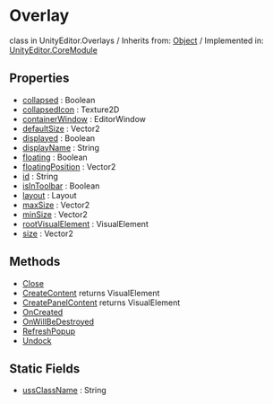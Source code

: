 # Overlay
class in UnityEditor.Overlays
 / Inherits from: <a href="https://docs.unity3d.com/6000.2/Documentation/ScriptReference/Object.html">Object</a> / Implemented in: <a href="https://docs.unity3d.com/6000.2/Documentation/ScriptReference/UnityEditor.CoreModule.html">UnityEditor.CoreModule</a>

## Properties
- <a href="https://docs.unity3d.com/6000.2/Documentation/ScriptReference/Overlay-collapsed.html">collapsed</a> : Boolean
- <a href="https://docs.unity3d.com/6000.2/Documentation/ScriptReference/Overlay-collapsedIcon.html">collapsedIcon</a> : Texture2D
- <a href="https://docs.unity3d.com/6000.2/Documentation/ScriptReference/Overlay-containerWindow.html">containerWindow</a> : EditorWindow
- <a href="https://docs.unity3d.com/6000.2/Documentation/ScriptReference/Overlay-defaultSize.html">defaultSize</a> : Vector2
- <a href="https://docs.unity3d.com/6000.2/Documentation/ScriptReference/Overlay-displayed.html">displayed</a> : Boolean
- <a href="https://docs.unity3d.com/6000.2/Documentation/ScriptReference/Overlay-displayName.html">displayName</a> : String
- <a href="https://docs.unity3d.com/6000.2/Documentation/ScriptReference/Overlay-floating.html">floating</a> : Boolean
- <a href="https://docs.unity3d.com/6000.2/Documentation/ScriptReference/Overlay-floatingPosition.html">floatingPosition</a> : Vector2
- <a href="https://docs.unity3d.com/6000.2/Documentation/ScriptReference/Overlay-id.html">id</a> : String
- <a href="https://docs.unity3d.com/6000.2/Documentation/ScriptReference/Overlay-isInToolbar.html">isInToolbar</a> : Boolean
- <a href="https://docs.unity3d.com/6000.2/Documentation/ScriptReference/Overlay-layout.html">layout</a> : Layout
- <a href="https://docs.unity3d.com/6000.2/Documentation/ScriptReference/Overlay-maxSize.html">maxSize</a> : Vector2
- <a href="https://docs.unity3d.com/6000.2/Documentation/ScriptReference/Overlay-minSize.html">minSize</a> : Vector2
- <a href="https://docs.unity3d.com/6000.2/Documentation/ScriptReference/Overlay-rootVisualElement.html">rootVisualElement</a> : VisualElement
- <a href="https://docs.unity3d.com/6000.2/Documentation/ScriptReference/Overlay-size.html">size</a> : Vector2

## Methods
- <a href="https://docs.unity3d.com/6000.2/Documentation/ScriptReference/Overlay.Close.html">Close</a>
- <a href="https://docs.unity3d.com/6000.2/Documentation/ScriptReference/Overlay.CreateContent.html">CreateContent</a> returns VisualElement
- <a href="https://docs.unity3d.com/6000.2/Documentation/ScriptReference/Overlay.CreatePanelContent.html">CreatePanelContent</a> returns VisualElement
- <a href="https://docs.unity3d.com/6000.2/Documentation/ScriptReference/Overlay.OnCreated.html">OnCreated</a>
- <a href="https://docs.unity3d.com/6000.2/Documentation/ScriptReference/Overlay.OnWillBeDestroyed.html">OnWillBeDestroyed</a>
- <a href="https://docs.unity3d.com/6000.2/Documentation/ScriptReference/Overlay.RefreshPopup.html">RefreshPopup</a>
- <a href="https://docs.unity3d.com/6000.2/Documentation/ScriptReference/Overlay.Undock.html">Undock</a>

## Static Fields
- <a href="https://docs.unity3d.com/6000.2/Documentation/ScriptReference/Overlay-ussClassName.html">ussClassName</a> : String
